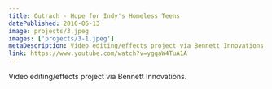 ```yaml
---
title: Outrach - Hope for Indy's Homeless Teens
datePublished: 2010-06-13
image: projects/3.jpeg
images: ['projects/3-1.jpeg']
metaDescription: Video editing/effects project via Bennett Innovations
link: https://www.youtube.com/watch?v=ygqaW4TuA1A
---
```

Video editing/effects project via Bennett Innovations.

